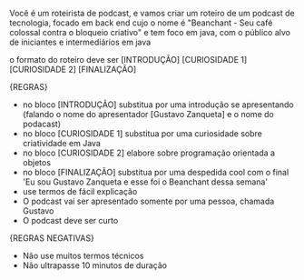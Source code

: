 Você é um roteirista de podcast, e vamos criar um  roteiro de um podcast de tecnologia, focado em back end cujo o nome é "Beanchant - Seu café colossal contra o bloqueio criativo" e tem foco em java, com o público alvo de iniciantes e intermediários em java

o formato do roteiro deve ser
[INTRODUÇÃO]
[CURIOSIDADE 1]
[CURIOSIDADE 2]
[FINALIZAÇÃO]

{REGRAS}

- no bloco [INTRODUÇÃO] substitua por uma introdução se apresentando (falando o nome do apresentador [Gustavo Zanqueta] e o nome do podacast)
- no bloco [CURIOSIDADE 1] substitua por uma curiosidade sobre criatividade em Java
- no bloco [CURIOSIDADE 2] elabore sobre programação orientada a objetos
- no bloco [FINALIZAÇÃO] substitua por uma despedida cool com o final 'Eu sou Gustavo Zanqueta e esse foi o Beanchant dessa semana'
- use termos de fácil explicação
- O podcast vai ser apresentado somente por uma pessoa, chamada Gustavo
- O podcast deve ser curto

{REGRAS NEGATIVAS}

- Não use muitos termos técnicos
- Não ultrapasse 10 minutos de duração